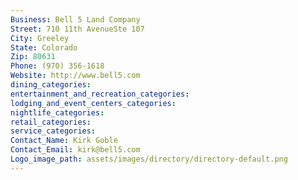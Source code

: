 ```yaml
---
Business: Bell 5 Land Company
Street: 710 11th AvenueSte 107
City: Greeley
State: Colorado
Zip: 80631
Phone: (970) 356-1618
Website: http://www.bell5.com
dining_categories: 
entertainment_and_recreation_categories: 
lodging_and_event_centers_categories: 
nightlife_categories: 
retail_categories: 
service_categories: 
Contact_Name: Kirk Goble
Contact_Email: kirk@bell5.com
Logo_image_path: assets/images/directory/directory-default.png
---
```

